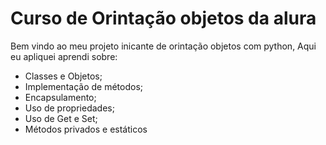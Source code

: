 # Curso de Orintação objetos da alura 

Bem vindo ao meu projeto inicante de orintação objetos com python,
Aqui eu apliquei aprendi sobre:

- Classes e Objetos;
- Implementação de métodos;
- Encapsulamento;
- Uso de propriedades;
- Uso de Get e Set;
- Métodos privados e estáticos
